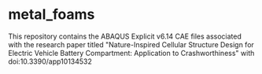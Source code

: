 # metal_foams
This repository contains the ABAQUS Explicit v6.14 CAE files associated with the research paper titled "Nature-Inspired Cellular Structure Design for Electric Vehicle Battery Compartment: Application to Crashworthiness" with doi:10.3390/app10134532
